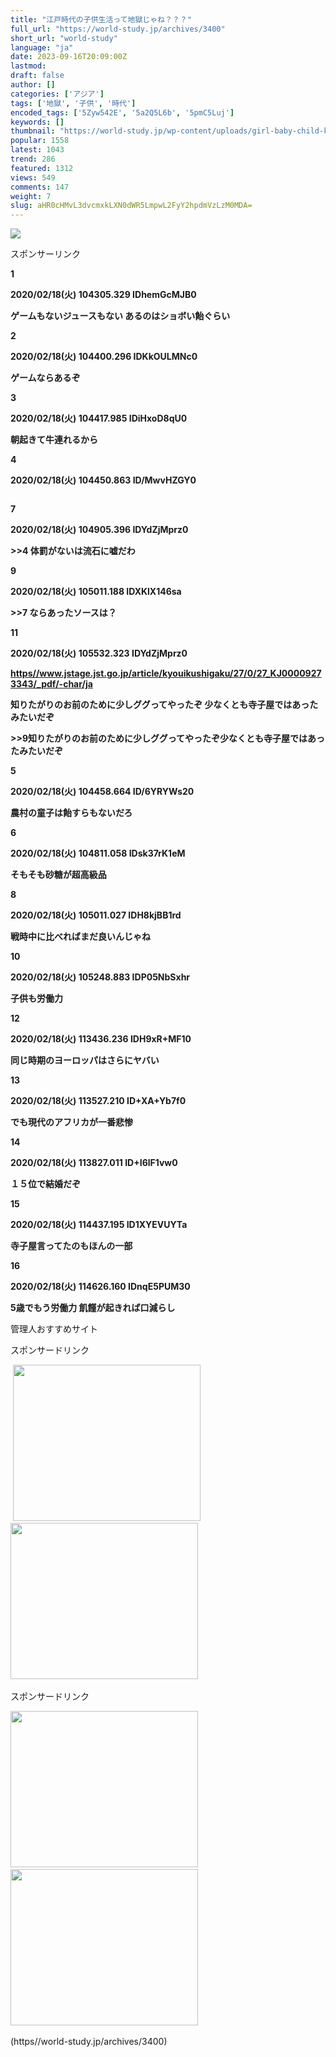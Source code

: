 ```yaml
---
title: "江戸時代の子供生活って地獄じゃね？？？"
full_url: "https://world-study.jp/archives/3400"
short_url: "world-study"
language: "ja"
date: 2023-09-16T20:09:00Z
lastmod: 
draft: false
author: []
categories: ['アジア']
tags: ['地獄', '子供', '時代']
encoded_tags: ['5Zyw542E', '5a2Q5L6b', '5pmC5Luj']
keywords: []
thumbnail: "https://world-study.jp/wp-content/uploads/girl-baby-child-kid-childhood-5486027.jpg"
popular: 1558
latest: 1043
trend: 286
featured: 1312
views: 549
comments: 147
weight: 7
slug: aHR0cHMvL3dvcmxkLXN0dWR5LmpwL2FyY2hpdmVzLzM0MDA=
---
```


![](https://world-study.jp/wp-content/uploads/girl-baby-child-kid-childhood-5486027.jpg)

<div><p class='ps-label'>スポンサーリンク</p><p class='ps-widget'></p><p class='t_h'><strong><p>1 <p> 2020/02/18(火) 104305.329 IDhemGcMJB0</p></p></strong></p><p class='t_b'><strong><p> ゲームもないジュースもない あるのはショボい飴ぐらい </p></strong></p><p></p><p class='t_b'><strong><p>2 <p> 2020/02/18(火) 104400.296 IDKkOULMNc0</p></p></strong></p><p class='t_b'><strong><p> ゲームならあるぞ </p></strong></p><p class='t_h'><strong><p>3 <p> 2020/02/18(火) 104417.985 IDiHxoD8qU0</p></p></strong></p><p class='t_b'><strong><p> 朝起きて牛連れるから </p></strong></p><p class='t_h'><strong><p>4 <p> 2020/02/18(火) 104450.863 ID/MwvHZGY0</p></p></strong></p><strong><img src='http//i.imgur.com/zauuDn3.jpg' alt=''></strong><p class='t_h t_i'><strong><p>7 <p> 2020/02/18(火) 104905.396 IDYdZjMprz0</p></p></strong></p><p class='t_b t_i'><strong><p> >>4 体罰がないは流石に嘘だわ </p></strong></p><p class='t_h t_i'><strong><p>9 <p> 2020/02/18(火) 105011.188 IDXKlX146sa</p></p></strong></p><p class='t_b t_i'><strong><p> >>7 ならあったソースは？ </p></strong></p><p class='t_h t_i'><strong><p>11 <p> 2020/02/18(火) 105532.323 IDYdZjMprz0</p></p></strong></p><strong><span><a href='http//www.jstage.jst.go.jp/article/kyouikushigaku/27/0/27_KJ00009273343/_pdf/-char/ja' target='_blank' rel='noopener noreferrer external' class='external'>https//www.jstage.jst.go.jp/article/kyouikushigaku/27/0/27_KJ00009273343/_pdf/-char/ja</a><p class='ext_icon'></p> 知りたがりのお前のために少しググってやったぞ 少なくとも寺子屋ではあったみたいだぞ <p>>>9知りたがりのお前のために少しググってやったぞ少なくとも寺子屋ではあったみたいだぞ</p></span></strong><p class='t_h'><strong><p>5 <p> 2020/02/18(火) 104458.664 ID/6YRYWs20</p></p></strong></p><p class='t_b'><strong><p> 農村の童子は飴すらもないだろ </p></strong></p><p class='t_h'><strong><p>6 <p> 2020/02/18(火) 104811.058 IDsk37rK1eM</p></p></strong></p><p class='t_b'><strong><p> そもそも砂糖が超高級品 </p></strong></p><p class='t_h'><strong><p>8 <p> 2020/02/18(火) 105011.027 IDH8kjBB1rd</p></p></strong></p><p class='t_b'><strong><p> 戦時中に比べればまだ良いんじゃね </p></strong></p><p class='t_h'><strong><p>10 <p> 2020/02/18(火) 105248.883 IDP05NbSxhr</p></p></strong></p><p class='t_b'><strong><p> 子供も労働力 </p></strong></p><p class='t_h'><strong><p>12 <p> 2020/02/18(火) 113436.236 IDH9xR+MF10</p></p></strong></p><p class='t_b'><strong><p> 同じ時期のヨーロッパはさらにヤバい </p></strong></p><p class='t_h'><strong><p>13 <p> 2020/02/18(火) 113527.210 ID+XA+Yb7f0</p></p></strong></p><p class='t_b'><strong><p> でも現代のアフリカが一番悲惨 </p></strong></p><p class='t_h'><strong><p>14 <p> 2020/02/18(火) 113827.011 ID+I6lF1vw0</p></p></strong></p><p class='t_b'><strong><p> １５位で結婚だぞ </p></strong></p><p class='t_h'><strong><p>15 <p> 2020/02/18(火) 114437.195 ID1XYEVUYTa</p></p></strong></p><p class='t_b'><strong><p> 寺子屋言ってたのもほんの一部 </p></strong></p><p class='t_h'><strong><p>16 <p> 2020/02/18(火) 114626.160 IDnqE5PUM30</p></p></strong></p><p class='t_b'><strong><p> 5歳でもう労働力 飢饉が起きれば口減らし </p></strong></p> <p class='textwidget custom-html-widget'></p><p class='top_rss_down_title'> 管理人おすすめサイト </p> <p class='rss4'> </p><p class='posts-under-1'>スポンサードリンク</p><a href='https//hb.afl.rakuten.co.jp/hsc/22147dca.3eb27a4d.22147dcb.ab9930ba/?link_type=pict&ut=eyJwYWdlIjoic2hvcCIsInR5cGUiOiJwaWN0IiwiY29sIjoxLCJjYXQiOiI0NCIsImJhbiI6IjQ2MDEzNSIsImFtcCI6ZmFsc2V9' target='_blank' rel='nofollow sponsored noopener'><img src='https//hbb.afl.rakuten.co.jp/hsb/22147dca.3eb27a4d.22147dcb.ab9930ba/?me_id=1&me_adv_id=460135&t=pict' border='0' alt='' title=''></a> <a href='https//px.a8.net/svt/ejp?a8mat=3TD6WR+3C9O2A+2PEO+1I1IKX' rel='nofollow'> <img border='0' width='300' height='250' alt='' src='https//www23.a8.net/svt/bgt?aid=230722875202&wid=005&eno=01&mid=s00000012624009077000&mc=1'></a> <img border='0' width='1' height='1' src='https//www10.a8.net/0.gif?a8mat=3TD6WR+3C9O2A+2PEO+1I1IKX' alt=''> <a href='https//px.a8.net/svt/ejp?a8mat=3TD6WR+4491HU+54ZG+609HT' rel='nofollow'> <img border='0' width='300' height='250' alt='' src='https//www29.a8.net/svt/bgt?aid=230722875249&wid=005&eno=01&mid=s00000023974001009000&mc=1'></a> <img border='0' width='1' height='1' src='https//www18.a8.net/0.gif?a8mat=3TD6WR+4491HU+54ZG+609HT' alt=''> <p class='posts-under-1'>スポンサードリンク</p><a href='https//px.a8.net/svt/ejp?a8mat=3BQDI5+2RFHW2+3D3Q+65U41' rel='nofollow'> <img border='0' width='300' height='250' alt='' src='https//www28.a8.net/svt/bgt?aid=201104861167&wid=005&eno=01&mid=s00000015695001035000&mc=1'></a> <img border='0' width='1' height='1' src='https//www17.a8.net/0.gif?a8mat=3BQDI5+2RFHW2+3D3Q+65U41' alt=''> <a href='https//px.a8.net/svt/ejp?a8mat=3H5J7Z+P0B9U+50+35UAKX' rel='nofollow'> <img border='0' width='300' height='250' alt='' src='https//www23.a8.net/svt/bgt?aid=210210191042&wid=005&eno=01&mid=s00000000018019121000&mc=1'></a> <img border='0' width='1' height='1' src='https//www10.a8.net/0.gif?a8mat=3H5J7Z+P0B9U+50+35UAKX' alt=''> </div>

(https//world-study.jp/archives/3400)
